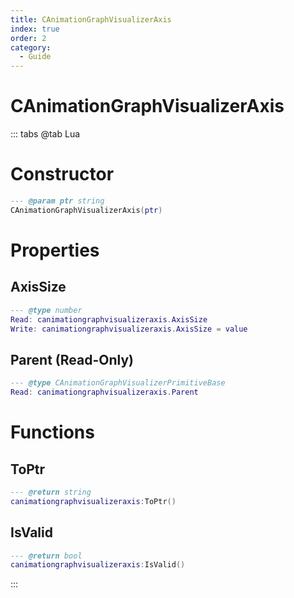 ```yaml
---
title: CAnimationGraphVisualizerAxis
index: true
order: 2
category:
  - Guide
---
```


# CAnimationGraphVisualizerAxis

::: tabs
@tab Lua
# Constructor
```lua
--- @param ptr string
CAnimationGraphVisualizerAxis(ptr)
```
# Properties
## AxisSize 
```lua
--- @type number
Read: canimationgraphvisualizeraxis.AxisSize
Write: canimationgraphvisualizeraxis.AxisSize = value
```
## Parent (Read-Only)
```lua
--- @type CAnimationGraphVisualizerPrimitiveBase
Read: canimationgraphvisualizeraxis.Parent
```
# Functions
## ToPtr
```lua
--- @return string
canimationgraphvisualizeraxis:ToPtr()
```
## IsValid
```lua
--- @return bool
canimationgraphvisualizeraxis:IsValid()
```

:::